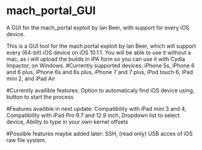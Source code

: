 # mach_portal_GUI
A GUI for the mach_portal exploit by Ian Beer, with support for every iOS device.

This is a GUI tool for the mach portal exploit by Ian Beer, which will support every (64-bit) iOS device on iOS 10.1.1. You will be able to use it without a mac, as i will upload the builds in IPA form so you can use it with Cydia Impactor, on Windows.
#Currently supported devices:
iPhone 5s,
iPhone 6 and 6 plus,
iPhone 6s and 6s plus,
iPhone 7 and 7 plus,
iPod touch 6,
iPad mini 2, and
iPad Air

#Currently availible features:
Option to automaticaly find iOS device using,
button to start the process

#Features availible in next update:
Compatibility with iPad mini 3 and 4,
Compatibility with iPad Pro 9.7 and 12.9 inch,
Dropdown list to select device,
Ability to type in your own kernel offsets

#Possible features maybe added later:
SSH,
(read only) USB acces of iOS raw file system.
